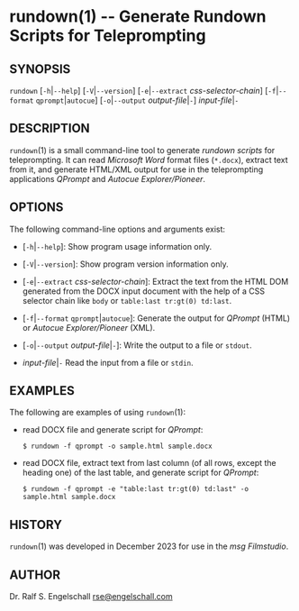 
# rundown(1) -- Generate Rundown Scripts for Teleprompting

## SYNOPSIS

`rundown`
\[`-h`|`--help`\]
\[`-V`|`--version`\]
\[`-e`|`--extract` *css-selector-chain*\]
\[`-f`|`--format` `qprompt`|`autocue`]
\[`-o`|`--output` *output-file*|`-`]
*input-file*|`-`

## DESCRIPTION

`rundown`(1) is a small command-line tool to generate *rundown scripts*
for teleprompting. It can read *Microsoft Word* format files (`*.docx`),
extract text from it, and generate HTML/XML output for use in the
teleprompting applications *QPrompt* and *Autocue Explorer/Pioneer*.

## OPTIONS

The following command-line options and arguments exist:

-   \[`-h`|`--help`\]:
    Show program usage information only.

-   \[`-V`|`--version`\]:
    Show program version information only.

-   \[`-e`|`--extract` *css-selector-chain*\]:
    Extract the text from the HTML DOM generated from the DOCX input
    document with the help of a CSS selector chain like `body` or
    `table:last tr:gt(0) td:last`.

-   \[`-f`|`--format` `qprompt`|`autocue`\]:
    Generate the output for *QPrompt* (HTML) or *Autocue Explorer/Pioneer* (XML).

-   \[`-o`|`--output` *output-file*|`-`\]:
    Write the output to a file or `stdout`.

-   *input-file*|`-`
    Read the input from a file or `stdin`.

## EXAMPLES

The following are examples of using `rundown`(1):

-   read DOCX file and generate script for *QPrompt*:

    ```
    $ rundown -f qprompt -o sample.html sample.docx
    ```

-   read DOCX file, extract text from last column (of all rows, except the heading one) of the last table,
    and generate script for *QPrompt*:

    ```
    $ rundown -f qprompt -e "table:last tr:gt(0) td:last" -o sample.html sample.docx
    ```

## HISTORY

`rundown`(1) was developed in December 2023 for use in the *msg Filmstudio*.

## AUTHOR

Dr. Ralf S. Engelschall <rse@engelschall.com>

